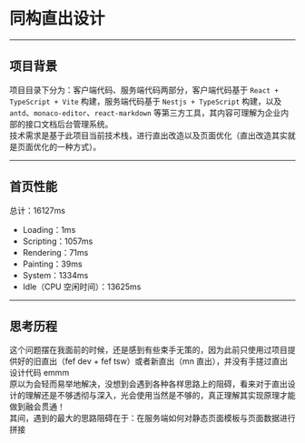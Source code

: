 # 同构直出设计

---

## 项目背景

项目目录下分为：客户端代码、服务端代码两部分，客户端代码基于 `React + TypeScript + Vite` 构建，服务端代码基于 `Nestjs + TypeScript` 构建，以及 `antd`、`monaco-editor`、`react-markdown` 等第三方工具，其内容可理解为企业内部的接口文档后台管理系统。<br>
技术需求是基于此项目当前技术栈，进行直出改造以及页面优化（直出改造其实就是页面优化的一种方式）。

---

## 首页性能

总计：16127ms

- Loading：1ms
- Scripting：1057ms
- Rendering：71ms
- Painting：39ms
- System：1334ms
- Idle（CPU 空闲时间）：13625ms

---

## 思考历程

这个问题摆在我面前的时候，还是感到有些束手无策的，因为此前只使用过项目提供好的旧直出（fef dev + fef tsw）或者新直出（mn 直出），并没有手搓过直出设计代码 emmm<br>
原以为会轻而易举地解决，没想到会遇到各种各样思路上的阻碍，看来对于直出设计的理解还是不够透彻与深入，光会使用当然是不够的，真正理解其实现原理才能做到融会贯通！<br>
其间，遇到的最大的思路阻碍在于：在服务端如何对静态页面模板与页面数据进行拼接
